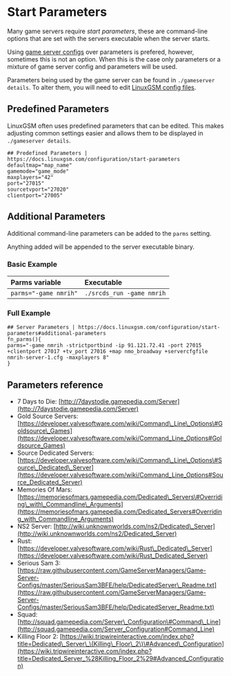 # Start Parameters

Many game servers require _start parameters_, these are command-line options that are set with the servers executable when the server starts. 

Using [game server configs](game-server-config.md) over parameters is prefered, however, sometimes this is not an option. When this is the case only parameters or a mixture of game server config and parameters will be used.

Parameters being used by the game server can be found in `./gameserver details`. To alter them, you will need to edit [LinuxGSM config files](linuxgsm-config.md).

## Predefined Parameters

LinuxGSM often uses predefined parameters that can be edited. This makes adjusting common settings easier and allows them to be displayed in `./gameserver details`.

```text
## Predefined Parameters | https://docs.linuxgsm.com/configuration/start-parameters
defaultmap="map_name"
gamemode="game_mode"
maxplayers="42"
port="27015"
sourcetvport="27020"
clientport="27005"
```

## Additional Parameters

Additional command-line parameters can be added to the `parms` setting. 

Anything added will be appended to the server executable binary.

### Basic Example

| Parms variable | Executable |
| :--- | :--- |
| `parms="-game nmrih"` | `./srcds_run -game nmrih` |

### Full Example

```text
## Server Parameters | https://docs.linuxgsm.com/configuration/start-parameters#additional-parameters
fn_parms(){
parms="-game nmrih -strictportbind -ip 91.121.72.41 -port 27015 +clientport 27017 +tv_port 27016 +map nmo_broadway +servercfgfile nmrih-server-1.cfg -maxplayers 8"
}
```

## Parameters reference

* 7 Days to Die: [http://7daystodie.gamepedia.com/Server](http://7daystodie.gamepedia.com/Server)
* Gold Source Servers: [https://developer.valvesoftware.com/wiki/Command\_Line\_Options\#Goldsource\_Games](https://developer.valvesoftware.com/wiki/Command_Line_Options#Goldsource_Games)
* Source Dedicated Servers: [https://developer.valvesoftware.com/wiki/Command\_Line\_Options\#Source\_Dedicated\_Server](https://developer.valvesoftware.com/wiki/Command_Line_Options#Source_Dedicated_Server)
* Memories Of Mars: [https://memoriesofmars.gamepedia.com/Dedicated\_Servers\#Overriding\_with\_Commandline\_Arguments](https://memoriesofmars.gamepedia.com/Dedicated_Servers#Overriding_with_Commandline_Arguments)
* NS2 Server: [http://wiki.unknownworlds.com/ns2/Dedicated\_Server](http://wiki.unknownworlds.com/ns2/Dedicated_Server)
* Rust: [https://developer.valvesoftware.com/wiki/Rust\_Dedicated\_Server](https://developer.valvesoftware.com/wiki/Rust_Dedicated_Server)
* Serious Sam 3: [https://raw.githubusercontent.com/GameServerManagers/Game-Server-Configs/master/SeriousSam3BFE/help/DedicatedServer\_Readme.txt](https://raw.githubusercontent.com/GameServerManagers/Game-Server-Configs/master/SeriousSam3BFE/help/DedicatedServer_Readme.txt)
* Squad: [http://squad.gamepedia.com/Server\_Configuration\#Command\_Line](http://squad.gamepedia.com/Server_Configuration#Command_Line)
* Killing Floor 2: [https://wiki.tripwireinteractive.com/index.php?title=Dedicated\_Server\_\(Killing\_Floor\_2\)\#Advanced\_Configuration](https://wiki.tripwireinteractive.com/index.php?title=Dedicated_Server_%28Killing_Floor_2%29#Advanced_Configuration)

